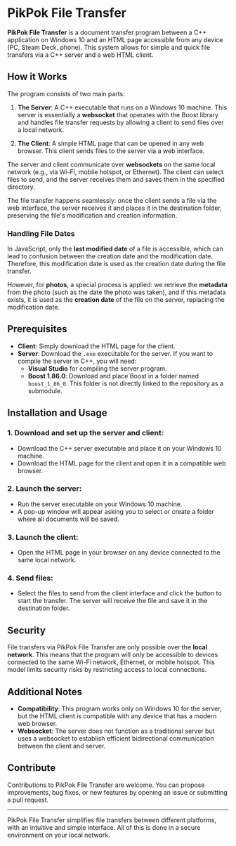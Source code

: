 # PikPok File Transfer

**PikPok File Transfer** is a document transfer program between a C++ application on Windows 10 and an HTML page accessible from any device (PC, Steam Deck, phone). This system allows for simple and quick file transfers via a C++ server and a web HTML client.

## How it Works

The program consists of two main parts:

1. **The Server**: A C++ executable that runs on a Windows 10 machine. This server is essentially a **websocket** that operates with the Boost library and handles file transfer requests by allowing a client to send files over a local network.
   
2. **The Client**: A simple HTML page that can be opened in any web browser. This client sends files to the server via a web interface.

The server and client communicate over **websockets** on the same local network (e.g., via Wi-Fi, mobile hotspot, or Ethernet). The client can select files to send, and the server receives them and saves them in the specified directory.

The file transfer happens seamlessly: once the client sends a file via the web interface, the server receives it and places it in the destination folder, preserving the file's modification and creation information.

### Handling File Dates

In JavaScript, only the **last modified date** of a file is accessible, which can lead to confusion between the creation date and the modification date. Therefore, this modification date is used as the creation date during the file transfer.

However, for **photos**, a special process is applied: we retrieve the **metadata** from the photo (such as the date the photo was taken), and if this metadata exists, it is used as the **creation date** of the file on the server, replacing the modification date.

## Prerequisites

- **Client**: Simply download the HTML page for the client.
- **Server**: Download the `.exe` executable for the server. If you want to compile the server in C++, you will need:
    - **Visual Studio** for compiling the server program.
    - **Boost 1.86.0**: Download and place Boost in a folder named `boost_1_86_0`. This folder is not directly linked to the repository as a submodule.

## Installation and Usage

### 1. Download and set up the server and client:
   - Download the C++ server executable and place it on your Windows 10 machine.
   - Download the HTML page for the client and open it in a compatible web browser.

### 2. Launch the server:
   - Run the server executable on your Windows 10 machine.
   - A pop-up window will appear asking you to select or create a folder where all documents will be saved.

### 3. Launch the client:
   - Open the HTML page in your browser on any device connected to the same local network.

### 4. Send files:
   - Select the files to send from the client interface and click the button to start the transfer. The server will receive the file and save it in the destination folder.

## Security

File transfers via PikPok File Transfer are only possible over the **local network**. This means that the program will only be accessible to devices connected to the same Wi-Fi network, Ethernet, or mobile hotspot. This model limits security risks by restricting access to local connections.

## Additional Notes

- **Compatibility**: This program works only on Windows 10 for the server, but the HTML client is compatible with any device that has a modern web browser.
- **Websocket**: The server does not function as a traditional server but uses a websocket to establish efficient bidirectional communication between the client and server.

## Contribute

Contributions to PikPok File Transfer are welcome. You can propose improvements, bug fixes, or new features by opening an issue or submitting a pull request.

---

PikPok File Transfer simplifies file transfers between different platforms, with an intuitive and simple interface. All of this is done in a secure environment on your local network.
